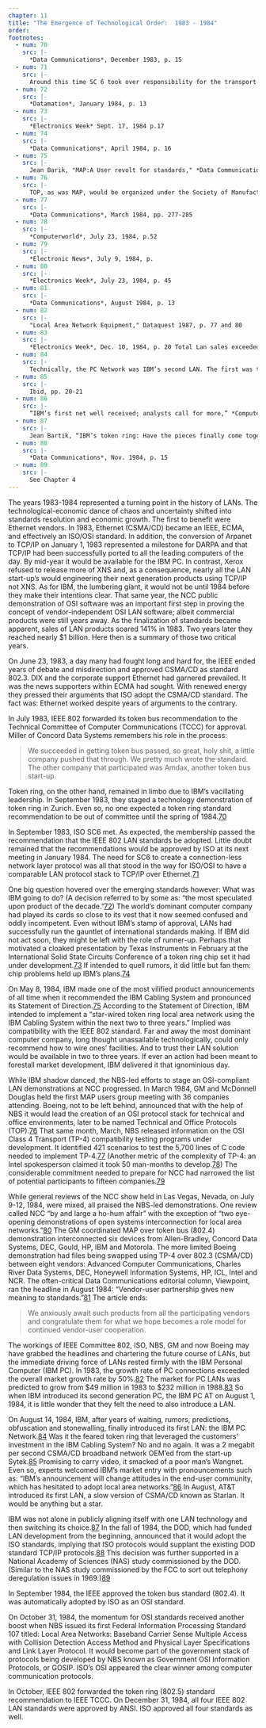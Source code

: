 ```yaml
---
chapter: 11
title: "The Emergence of Technological Order:  1983 - 1984"
order: 
footnotes:
  - num: 70
    src: |-
      *Data Communications*, December 1983, p. 15 
  - num: 71
    src: |-
      Around this time SC 6 took over responsibility for the transport layer as well and SC 16 was disbanded and a new SC 21 became responsible for the top three layers of the Reference Model.
  - num: 72
    src: |-
      *Datamation*, January 1984, p. 13
  - num: 73
    src: |-
      *Electronics Week* Sept. 17, 1984 p.17
  - num: 74
    src: |-
      *Data Communications*, April 1984, p. 16
  - num: 75
    src: |-
      Jean Barik, "MAP:A User revolt for standards," *Data Communications*, Dec. 1985, pp.147-156
  - num: 76
    src: |-
      TOP, as was MAP, would be organized under the Society of Manufacturing Engineers (SME), for reasons similar to why other multi-company standard-making efforts were organized under the IEEE or NBS. The interested reader is referred to: Steven A. Farowich, “Communicating in the technical office,” *IEEE Spectrum*, April 1986, pp. 63-67
  - num: 77
    src: |-
      *Data Communications*, March 1984, pp. 277-285
  - num: 78
    src: |-
      *Computerworld*, July 23, 1984, p.52
  - num: 79
    src: |-
      *Electronic News*, July 9, 1984, p. 
  - num: 80
    src: |-
      *Electronics Week*, July 23, 1984, p. 45
  - num: 81
    src: |-
      *Data Communications*, August 1984, p. 13
  - num: 82
    src: |-
      "Local Area Network Equipment," Dataquest 1987, p. 77 and 80
  - num: 83
    src: |-
      *Electronics Week*, Dec. 10, 1984, p. 20 Total Lan sales exceeded $1 billion.
  - num: 84
    src: |-
      Technically, the PC Network was IBM’s second LAN. The first was the PC Cluster introduced in 1983 which had bombed. (*DC*, October 1984, p.77)
  - num: 85
    src: |-
      Ibid, pp. 20-21
  - num: 86
    src: |-
      “IBM’s first net well received; analysts call for more,” *Computerworld*, August 20, 1984, p. 5. The quote is from Evertt Meserve of Arthur D. Little.
  - num: 87
    src: |-
      Jean Bartik, “IBM’s token ring: Have the pieces finally come together?” *DC*, August 1984, pp. 125-139
  - num: 88
    src: |-
      *Data Communications*, Nov. 1984, p. 15
  - num: 89
    src: |-
      See Chapter 4
---
```


The years 1983-1984 represented a turning point in the history of LANs. The technological-economic dance of chaos and uncertainty shifted into standards resolution and economic growth. The first to benefit were Ethernet vendors. In 1983, Ethernet (CSMA/CD) became an IEEE, ECMA, and effectively an ISO/OSI standard. In addition, the conversion of Arpanet to TCP/IP on January 1, 1983 represented a milestone for DARPA and that TCP/IP had been successfully ported to all the leading computers of the day. By mid-year it would be available for the IBM PC. In contrast, Xerox refused to release more of XNS and, as a consequence, nearly all the LAN start-up’s would engineering their next generation products using TCP/IP not XNS. As for IBM, the lumbering giant, it would not be until 1984 before they make their intentions clear. That same year, the NCC public demonstration of OSI software was an important first step in proving the concept of vendor-independent OSI LAN software; albeit commercial products were still years away. As the finalization of standards became apparent, sales of LAN products soared 141% in 1983. Two years later they reached nearly $1 billion. Here then is a summary of those two critical years.

On June 23, 1983, a day many had fought long and hard for, the IEEE ended years of debate and misdirection and approved CSMA/CD as standard 802.3. DIX and the corporate support Ethernet had garnered prevailed. It was the news supporters within ECMA had sought. With renewed energy they pressed their arguments that ISO adopt the CSMA/CD standard. The fact was: Ethernet worked despite years of arguments to the contrary.

In July 1983, IEEE 802 forwarded its token bus recommendation to the Technical Committee of Computer Communications (TCCC) for approval. Miller of Concord Data Systems remembers his role in the process:

>We succeeded in getting token bus passed, so great, holy shit, a little company pushed that through. We pretty much wrote the standard. The other company that participated was Amdax, another token bus start-up.

Token ring, on the other hand, remained in limbo due to IBM’s vacillating leadership. In September 1983, they staged a technology demonstration of token ring in Zurich. Even so, no one expected a token ring standard recommendation to be out of committee until the spring of 1984.<a name="fnloc70" href="#fn70">70</a>

In September 1983, ISO SC6 met. As expected, the membership passed the recommendation that the IEEE 802 LAN standards be adopted. Little doubt remained that the recommendations would be approved by ISO at its next meeting in January 1984. The need for SC6 to create a connection-less network layer protocol was all that stood in the way for ISO/OSI to have a comparable LAN protocol stack to TCP/IP over Ethernet.<a name="fnloc71" href="#fn71">71</a>

One big question hovered over the emerging standards however: What was IBM going to do? (A decision referred to by some as: “the most speculated upon product of the decade.”<a name="fnloc72" href="#fn72">72</a>) The world’s dominant computer company had played its cards so close to its vest that it now seemed confused and oddly incompetent. Even without IBM’s stamp of approval, LANs had successfully run the gauntlet of international standards making. If IBM did not act soon, they might be left with the role of runner-up. Perhaps that motivated a cloaked presentation by Texas Instruments in February at the International Solid State Circuits Conference of a token ring chip set it had under development.<a name="fnloc73" href="#fn73">73</a>   If intended to quell rumors, it did little but fan them: chip problems held up IBM’s plans.<a name="fnloc74" href="#fn74">74</a>

On May 8, 1984, IBM made one of the most vilified product announcements of all time when it recommended the IBM Cabling System and pronounced its Statement of Direction.<a name="fnloc75" href="#fn75">75</a>   According to the Statement of Direction, IBM intended to implement a “star-wired token ring local area network using the IBM Cabling System within the next two to three years.” Implied was compatibility with the IEEE 802 standard. Far and away the most dominant computer company, long thought unassailable technologically, could only recommend how to wire ones’ facilities. And to trust their LAN solution would be available in two to three years. If ever an action had been meant to forestall market development, IBM delivered it that ignominious day.

While IBM shadow danced, the NBS-led efforts to stage an OSI-compliant LAN demonstrations at NCC progressed. In March 1984, GM and McDonnell Douglas held the first MAP users group meeting with 36 companies attending. Boeing, not to be left behind, announced that with the help of NBS it would lead the creation of an OSI protocol stack for technical and office environments, later to be named Technical and Office Protocols (TOP).<a name="fnloc76" href="#fn76">76</a>   That same month, March, NBS released information on the OSI Class 4 Transport (TP-4) compatibility testing programs under development. It identified 421 scenarios to test the 5,700 lines of C code needed to implement TP-4.<a name="fnloc77" href="#fn77">77</a>   (Another metric of the complexity of TP-4: an Intel spokesperson claimed it took 50 man-months to develop.<a name="fnloc78" href="#fn78">78</a>)  The considerable commitment needed to prepare for NCC had narrowed the list of potential participants to fifteen companies.<a name="fnloc79" href="#fn79">79</a>

While general reviews of the NCC show held in Las Vegas, Nevada, on July 9-12, 1984, were mixed, all praised the NBS-led demonstrations. One review called NCC “by and large a ho-hum affair” with the exception of “two eye-opening demonstrations of open systems interconnection for local area networks.”<a name="fnloc80" href="#fn80">80</a>   The GM coordinated MAP over token bus (802.4) demonstration interconnected six devices from Allen-Bradley, Concord Data Systems, DEC, Gould, HP, IBM and Motorola. The more limited Boeing demonstration had files being swapped using TP-4 over 802.3 (CSMA/CD) between eight vendors: Advanced Computer Communications, Charles River Data Systems, DEC, Honeywell Information Systems, HP, ICL, Intel and NCR. The often-critical Data Communications editorial column, Viewpoint, ran the headline in August 1984: “Vendor-user partnership gives new meaning to standards.”<a name="fnloc81" href="#fn81">81</a>   The article ends:

>We anxiously await such products from all the participating vendors and congratulate them for what we hope becomes a role model for continued vendor-user cooperation.

The workings of IEEE Committee 802, ISO, NBS, GM and now Boeing may have grabbed the headlines and chartering the future course of LANs, but the immediate driving force of LANs rested firmly with the IBM Personal Computer (IBM PC). In 1983, the growth rate of PC connections exceeded the overall market growth rate by 50%.<a name="fnloc82" href="#fn82">82</a> The market for PC LANs was predicted to grow from $49 million in 1983 to $232 million in 1988.<a name="fnloc83" href="#fn83">83</a>   So when IBM introduced its second generation PC, the IBM PC AT on August 1, 1984, it is little wonder that they felt the need to also introduce a LAN.

On August 14, 1984, IBM, after years of waiting, rumors, predictions, obfuscation and stonewalling, finally introduced its first LAN: the IBM PC Network.<a name="fnloc84" href="#fn84">84</a>   Was it the feared token ring that leveraged the customers’ investment in the IBM Cabling System? No and no again. It was a 2 megabit per second CSMA/CD broadband network OEM’ed from the start-up Sytek.<a name="fnloc85" href="#fn85">85</a>   Promising to carry video, it smacked of a poor man’s Wangnet. Even so, experts welcomed IBM’s market entry with pronouncements such as: “IBM’s announcement will change attitudes in the end-user community, which has hesitated to adopt local area networks.”<a name="fnloc86" href="#fn86">86</a>   In August, AT&T introduced its first LAN, a slow version of CSMA/CD known as Starlan. It would be anything but a star.

IBM was not alone in publicly aligning itself with one LAN technology and then switching its choice.<a name="fnloc87" href="#fn87">87</a>   In the fall of 1984, the DOD, which had funded LAN development from the beginning, announced that it would adopt the ISO standards, implying that ISO protocols would supplant the existing DOD standard TCP/IP protocols.<a name="fnloc88" href="#fn88">88</a>  This decision was further supported in a National Academy of Sciences (NAS) study commissioned by the DOD. (Similar to the NAS study commissioned by the FCC to sort out telephony deregulation issues in 1969.)<a name="fnloc89" href="#fn89">89</a>

In September 1984, the IEEE approved the token bus standard (802.4). It was automatically adopted by ISO as an OSI standard.

On October 31, 1984, the momentum for OSI standards received another boost when NBS issued its first Federal Information Processing Standard 107 titled: Local Area Networks: Baseband Carrier Sense Multiple Access with Collision Detection Access Method and Physical Layer Specifications and Link Layer Protocol. It would become part of the government stack of protocols being developed by NBS known as Government OSI Information Protocols, or GOSIP. ISO’s OSI appeared the clear winner among computer communication protocols.

In October, IEEE 802 forwarded the token ring (802.5) standard recommendation to IEEE TCCC. On December 31, 1984, all four IEEE 802 LAN standards were approved by ANSI. ISO approved all four standards as well.
